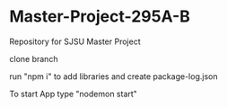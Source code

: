 # Master-Project-295A-B
Repository for SJSU Master Project

<p>clone branch</p>
<p>run "npm i" to add libraries and create package-log.json</p>
<p>To start App type "nodemon start"</p>
